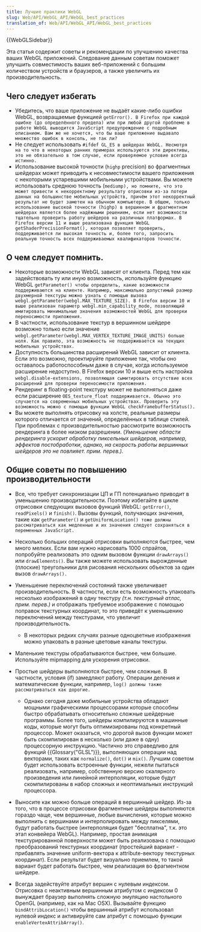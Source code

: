 ```yaml
---
title: Лучшие практики WebGL
slug: Web/API/WebGL_API/WebGL_best_practices
translation_of: Web/API/WebGL_API/WebGL_best_practices
---
```


{{WebGLSidebar}}

Эта статья содержит советы и рекомендации по улучшению качества ваших WebGL приложений. Следование данным советам поможет улучшить совместимость ваших веб-приложений с большим количеством устройств и браузеров, а также увеличить их производительность.

## Чего следует избегать

- Убедитесь, что ваше приложение не выдаёт какие-либо ошибки WebGL, возвращаемые функцией `getError(). В Firefox при каждой ошибке (до определённого предела) или при любой другой проблеме в работе WebGL выводится JavaScript предупреждение с подробным описанием. Вам же не хочется, что бы ваше приложение выдавало множество ошибок в консоль, не так ли?`
- Не следует использовать `#ifdef GL_ES в шейдерах WebGL. Несмотря на то что в некоторых ранних примерах используются эти директивы, это не обязательно в том случае, если проверяемое условие всегда истинно.`
- Использование высокой точности (`highp` precision) во фрагментных шейдерах может приводить к несовместимости вашего приложения с некоторыми устаревшими мобильными устройствами. Вы можете использовать среднюю точность (`mediump), но помните, что это может привести к некорректному результату отрисовки из-за потери данных на большинстве мобильных устройств, причём этот некорректный результат не будет заметен на обычном компьютере. В общем, только использование высокой точности (highp) в вершинном и фрагментном шейдерах является более надёжными решением, если нет возможности тщательно проверить работу шейдеров на различных платформах. В Firefox версии 11 и выше реализована функция WebGL getShaderPrecisionFormat(), которая позволяет проверить, поддерживается ли высокая точность и, более того, запросить реальную точность всех поддерживаемых квалификаторов точности.`

## О чем следует помнить.

- Некоторые возможности WebGL зависят от клиента. Перед тем как задействовать ту или иную возможность, используйте функцию WebGL `getParameter() чтобы определить, какие возможности поддерживаются на клиенте. Например, максимально допустимый размер двухмерной текстуры можно узнать с помощью вызова webgl.getParameter(webgl.MAX_TEXTURE_SIZE). В Firefox версии 10 и выше реализован параметр webgl.min_capability_mode, позволяющий имитировать минимальные значения возможностей WebGL для проверки переносимости приложения.`
- В частности, использование текстур в вершинном шейдере возможно только если значение `webgl.getParameter(webgl.MAX_VERTEX_TEXTURE_IMAGE_UNITS) больше ноля. Как правило, эта возможность не поддерживается на текущих мобильных устройствах.`
- Доступность большинства расширений WebGL зависит от клиента. Если это возможно, проектируйте приложение так, чтобы оно оставалось работоспособным даже в случае, когда используемое расширение недоступно. В Firefox версии 10 и выше есть настройка `webgl.disable-extensions, позволяющая сымитировать отсутствие всех расширений для проверки переносимости приложения.`
- Рендеринг в floating-point текстуру может не выполняться даже если расширение `OES_texture_float поддерживается. Обычно это случается на современных мобильных устройствах. Проверить эту возможность можно с помощью функции WebGL checkFramebufferStatus().`
- Вы можете выполнять отрисовку на холсте, реальные размеры которого отличается от значений, определённых в таблице стилей. При проблемах с производительностью рассмотрите возможность рендеринга в более низком разрешении. (_Уменьшение области рендеринга ускорит обработку пиксельных шейдеров, например, эффектов постобработки_, _однако, на скорость работы вершинных шейдеров это не повлияет._ _прим. перев.)._

## Общие советы по повышению производительности

- Все, что требует синхронизации ЦП и ГП потенциально приводит в уменьшению производительности. Поэтому избегайте в цикле отрисовки следующих вызовов функций WebGL: `getError()`, `readPixels()` и `finish()`. Вызовы функций, получающих значения, такие как `getParameter()` и `getUniformLocation() тоже должны рассматриваться как медленные и их значения следует сохраняться в переменных JavaScript.`
- Несколько больших операций отрисовки выполняются быстрее, чем много мелких. Если вам нужно нарисовать 1000 спрайтов, попробуйте реализовать это одним вызовом функции `drawArrays()` или `drawElements()`. Вы также можете использовать вырожденные (плоские) треугольники для рисования нескольких объектов за один вызов `drawArrays().`
- Уменьшение переключений состояний также увеличивает производительность. В частности, если есть возможность упаковать несколько изображений в одну текстуру _(т.н. текстурный атлас, прим. перев.)_ и отображать требуемое изображение с помощью поправок текстурных координат, то это приведёт к уменьшению переключений между текстурами, что увеличит производительность.

  - В некоторых редких случаях разные одноцветные изображения можно упаковать в разные цветовые каналы текстуры.

- Маленькие текстуры обрабатываются быстрее, чем большие. Используйте mipmapping для ускорения отрисовки.
- Простые шейдеры выполняются быстрее, чем сложные. В частности, условия (if) замедляют работу. Операции деления и математические функции, например, `log() должны также рассматриваться как дорогие.`

  - Однако сегодня даже мобильные устройства обладают мощными графическими процессорами которые способны быстро обрабатывать относительно сложные шейдерные программы. Более того, шейдеры компилируются в машинные коды, которые могут быть оптимизированы под конкретный процессор. Может оказаться, что дорогой вызов функции может быть скомпилирован в несколько (или даже в одну) процессорную инструкцию. Частично это справедливо для функций {{Glossary("GLSL")}}, выполняющих операции над векторами, таких как `normalize()`, `dot()` и `mix()`. Лучшим советом будет использовать встроенные функции, нежели пытаться реализовать, например, собственную версию скалярного произведения или линейной интерполяции, которые будут скомпилированы в набор сложных и неоптимальных инструкций процессора.

- Выносите как можно больше операций в вершинный шейдер. Из-за того, что в процессе отрисовки фрагментные шейдеры выполняются гораздо чаще, чем вершинные, любые вычисления, которые можно выполнить с вершинами и интерполировать между пикселями, будут работать быстрее (интерполяция будет "бесплатна", т.к. это этап конвейера WebGL). Например, простая анимация текстурированной поверхности может быть реализована с помощью преобразований текстурных координат (простейший вариант - прибавлять значение uniform-вектора к attribute-вектору текстурных координат). Если результат будет визуально приемлем, то такой вариант будет работать быстрее, чем реализация во фрагментном шейдере.
- Всегда задействуйте атрибут вершин c нулевым индексом. Отрисовка с неактивным вершинным атрибутом с индексом 0 вынуждает браузер выполнять сложную эмуляцию настольного OpenGL (например, как на Mac OSX). Вызывайте функцию `bindAttribLocation()` чтобы вершинный атрибут использовал нулевой индекс и активируйте сам атрибут с помощью функции `enableVertexAttribArray()`.
